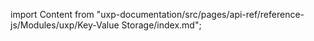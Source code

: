 
import Content from "uxp-documentation/src/pages/api-ref/reference-js/Modules/uxp/Key-Value Storage/index.md";

<Content query="product=xd"/>
